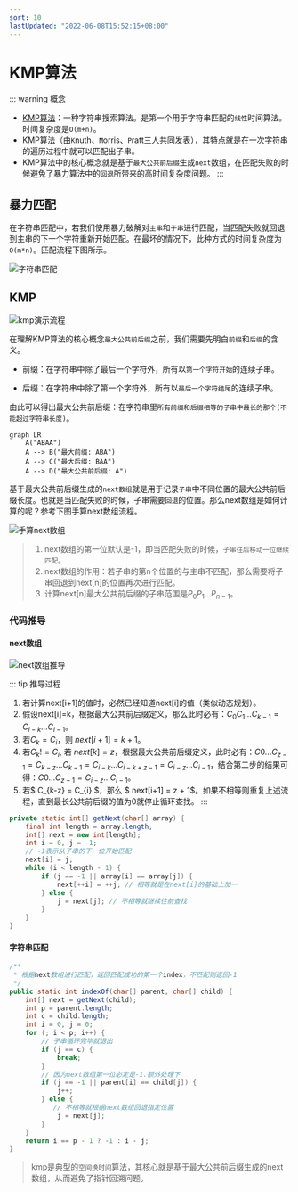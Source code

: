 ```yaml
---
sort: 10
lastUpdated: "2022-06-08T15:52:15+08:00"
---
```

# KMP算法
::: warning 概念
- <a href="https://en.wikipedia.org/wiki/Knuth%E2%80%93Morris%E2%80%93Pratt_algorithm">KMP算法</a>：一种字符串搜索算法。是第一个用于字符串匹配的`线性`时间算法。时间复杂度是`O(m+n)`。
- KMP算法（由`K`nuth、`M`orris、`P`ratt三人共同发表），其特点就是在一次字符串的遍历过程中就可以匹配出子串。
- KMP算法中的核心概念就是基于`最大公共前后缀`生成`next`数组，在匹配失败的时候避免了暴力算法中的`回退`所带来的高时间复杂度问题。
:::

## 暴力匹配

在字符串匹配中，若我们使用暴力破解对`主串`和`子串`进行匹配，当匹配失败就回退到主串的下一个字符重新开始匹配。在最坏的情况下，此种方式的时间复杂度为`O(m*n)`。匹配流程下图所示。

![字符串匹配](https://fnos.leejay.top:9000/images/2025/01/22/7a5d1805-6c2c-4b67-a173-a2879fb945e4.gif)

## KMP

![kmp演示流程](https://fnos.leejay.top:9000/images/2025/01/22/538ab9c2-7b77-4aa8-a244-2069c3de983a.gif)

在理解KMP算法的核心概念`最大公共前后缀`之前，我们需要先明白`前缀`和`后缀`的含义。

- 前缀：在字符串中除了最后一个字符外，所有以`第一个字符开始`的连续子串。

- 后缀：在字符串中除了第一个字符外，所有以`最后一个字符结尾`的连续子串。

由此可以得出最大公共前后缀：在字符串里`所有前缀和后缀相等的子串中最长的那个(不能超过字符串长度)`。

```mermaid
graph LR
    A("ABAA")
    A --> B("最大前缀: ABA")
    A --> C("最大后缀: BAA")
    A --> D("最大公共前后缀: A")
```

基于最大公共前后缀生成的`next数组`就是用于记录`子串`中不同位置的最大公共前后缀长度。也就是当匹配失败的时候，子串需要`回退`的位置。那么next数组是如何计算的呢？参考下图手算next数组流程。

![手算next数组](https://fnos.leejay.top:9000/images/2025/01/22/f91be56e-f9dc-4a1b-9ba7-da60367d0956.gif)

> 1. next数组的第一位默认是-1，即当匹配失败的时候，`子串往后移动一位继续匹配`。
> 2. next数组的作用：若子串的第n个位置的与主串不匹配，那么需要将子串回退到next[n]的位置再次进行匹配。
> 3. 计算next[n]最大公共前后缀的子串范围是$P_0P_1...P_{n-1}$。

### 代码推导

#### next数组

![next数组推导](https://fnos.leejay.top:9000/images/2025/01/22/564c7ed0-cbe1-4ab6-bc8e-aff1210853bc.gif)

::: tip 推导过程
1. 若计算next[i+1]的值时，必然已经知道next[i]的值（类似动态规划）。
2. 假设next[i]=k，根据最大公共前后缀定义，那么此时必有：$C_0C_1...C_{k-1}=C_{i-k}...C_{i-1}$。
3. 若$C_k=C_i$，则 $next[i+1] = k + 1$。
4. 若$C_k != C_i$, 若 $next[k] = z$，根据最大公共前后缀定义，此时必有：$C0...C_{z-1} = C_{k-z}...C_{k-1} = C_{i-k}...C_{i-k+z-1} = C_{i-z}...C_{i-1}$，结合第二步的结果可得：$C0...C_{z-1} = C_{i-z}...C_{i-1}$。
5. 若$ C_{k-z} = C_{i} $，那么 $ next[i+1] = z + 1$。如果不相等则重复上述流程，直到最长公共前后缀的值为0就停止循环查找。
:::

```java
private static int[] getNext(char[] array) {
    final int length = array.length;
    int[] next = new int[length];
    int i = 0, j = -1;
    // -1表示从子串的下一位开始匹配
    next[i] = j;
    while (i < length - 1) {
        if (j == -1 || array[i] == array[j]) {
            next[++i] = ++j; // 相等就是在next[i]的基础上加一
        } else {
            j = next[j]; // 不相等就继续往前查找
        }
    }
}
```

#### 字符串匹配
```java
/**
 * 根据next数组进行匹配，返回匹配成功的第一个index，不匹配则返回-1
 */
public static int indexOf(char[] parent, char[] child) {
    int[] next = getNext(child);
    int p = parent.length;
    int c = child.length;
    int i = 0, j = 0;
    for (; i < p; i++) {
        // 子串循环完毕就退出
        if (j == c) {
            break;
        }
        // 因为next数组第一位必定是-1.额外处理下
        if (j == -1 || parent[i] == child[j]) {
            j++;
        } else {
           // 不相等就根据next数组回退指定位置
            j = next[j];
        }
    }
    return i == p - 1 ? -1 : i - j;
}
```

> kmp是典型的`空间换时间`算法，其核心就是基于最大公共前后缀生成的next数组，从而避免了指针回溯问题。